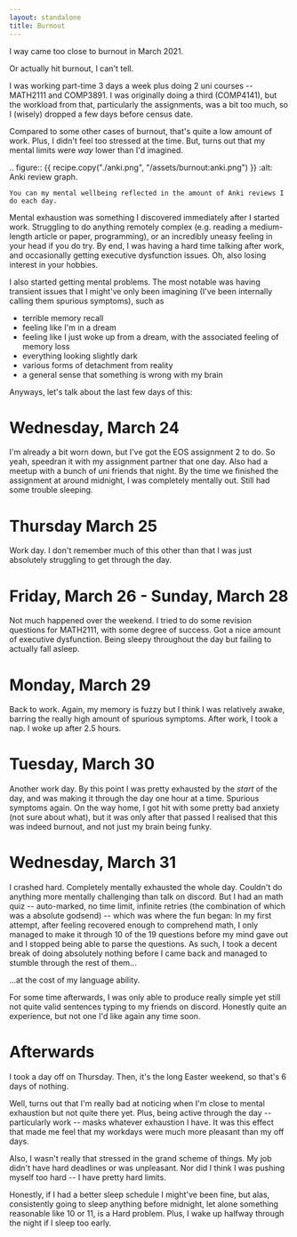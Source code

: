 ```yaml
---
layout: standalone
title: Burnout
---
```


I way came too close to burnout in March 2021.

Or actually hit burnout, I can't tell.

I was working part-time 3 days a week plus doing 2 uni courses -- MATH2111 and COMP3891.
I was originally doing a third (COMP4141), but the workload from that, particularly the assignments, was a bit too much, so I (wisely) dropped a few days before census date.

Compared to some other cases of burnout, that's quite a low amount of work.
Plus, I didn't feel too stressed at the time.
But, turns out that my mental limits were *way* lower than I'd imagined.

.. figure:: {{ recipe.copy("./anki.png", "/assets/burnout:anki.png") }}
	:alt: Anki review graph.

	You can my mental wellbeing reflected in the amount of Anki reviews I do each day.

Mental exhaustion was something I discovered immediately after I started work.
Struggling to do anything remotely complex (e.g. reading a medium-length article or paper, programming), or an incredibly uneasy feeling in your head if you do try.
By end, I was having a hard time talking after work, and occasionally getting executive dysfunction issues.
Oh, also losing interest in your hobbies.

I also started getting mental problems.
The most notable was having transient issues that I might've only been imagining (I've been internally calling them spurious symptoms), such as

- terrible memory recall
- feeling like I'm in a dream
- feeling like I just woke up from a dream, with the associated feeling of memory loss
- everything looking slightly dark
- various forms of detachment from reality
- a general sense that something is wrong with my brain

Anyways, let's talk about the last few days of this:

# Wednesday, March 24

I'm already a bit worn down, but I've got the EOS assignment 2 to do.
So yeah, speedran it with my assignment partner that one day.
Also had a meetup with a bunch of uni friends that night.
By the time we finished the assignment at around midnight, I was completely mentally out.
Still had some trouble sleeping.

# Thursday March 25

Work day.
I don't remember much of this other than that I was just absolutely struggling to get through the day.

# Friday, March 26 - Sunday, March 28

Not much happened over the weekend.
I tried to do some revision questions for MATH2111, with some degree of success.
Got a nice amount of executive dysfunction.
Being sleepy throughout the day but failing to actually fall asleep.

# Monday, March 29

Back to work.
Again, my memory is fuzzy but I think I was relatively awake, barring the really high amount of spurious symptoms.
After work, I took a nap.
I woke up after 2.5 hours.

# Tuesday, March 30

Another work day.
By this point I was pretty exhausted by the *start* of the day, and was making it through the day one hour at a time.
Spurious symptoms again.
On the way home, I got hit with some pretty bad anxiety (not sure about what), but it was only after that passed I realised that this was indeed burnout, and not just my brain being funky.

# Wednesday, March 31

I crashed hard.
Completely mentally exhausted the whole day.
Couldn't do anything more mentally challenging than talk on discord.
But I had an math quiz -- auto-marked, no time limit, infinite retries (the combination of which was a absolute godsend) -- which was where the fun began: In my first attempt, after feeling recovered enough to comprehend math, I only managed to make it through 10 of the 19 questions before my mind gave out and I stopped being able to parse the questions.
As such, I took a decent break of doing absolutely nothing before I came back and managed to stumble through the rest of them...

...at the cost of my language ability.

For some time afterwards, I was only able to produce really simple yet still not quite valid sentences typing to my friends on discord.
Honestly quite an experience, but not one I'd like again any time soon.

# Afterwards

I took a day off on Thursday.
Then, it's the long Easter weekend, so that's 6 days of nothing.

Well, turns out that I'm really bad at noticing when I'm close to mental exhaustion but not quite there yet.
Plus, being active through the day -- particularly work -- masks whatever exhaustion I have.
It was this effect that made me feel that my workdays were much more pleasant than my off days.

Also, I wasn't really that stressed in the grand scheme of things.
My job didn't have hard deadlines or was unpleasant.
Nor did I think I was pushing myself too hard -- I have pretty hard limits.

Honestly, if I had a better sleep schedule I might've been fine, but alas, consistently going to sleep anything before midnight, let alone something reasonable like 10 or 11, is a Hard problem.
Plus, I wake up halfway through the night if I sleep too early.
